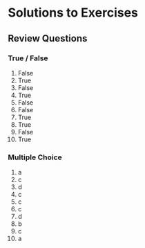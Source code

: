 # Solutions to Exercises
## Review Questions
### True / False 
1. False
2. True
3. False
4. True
5. False
6. False
7. True
8. True 
9. False
10. True
### Multiple Choice
1. a
2. c
3. d
4. c
5. c
6. c
7. d
8. b
9. c
10. a
